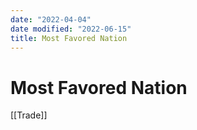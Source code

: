 ```yaml
---
date: "2022-04-04"
date modified: "2022-06-15"
title: Most Favored Nation
---
```


# Most Favored Nation
[[Trade]]
